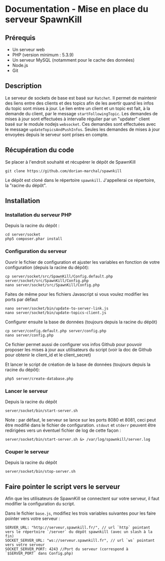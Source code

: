 Documentation - Mise en place du serveur SpawnKill
===============================================================

Prérequis
---------

- Un serveur web
- PHP (version minimum : 5.3.9)
- Un serveur MySQL (notamment pour le cache des données)
- Node.js
- Git

Description
-----------

Le serveur de sockets de base est basé sur `Ratchet`.
Il permet de maintenir des liens entre des clients et des topics afin de les avertir quand les infos du topic sont mises à jour.
Le lien entre un client et un topic est fait, à la demande du client, par le message `startFollowingTopic`.
Les demandes de mises à jour sont effectuées à intervalle régulier par un "updater" client basé sur le module nodejs `websocket`. Ces demandes sont effectuées avec le message `updateTopicsAndPushInfos`. Seules les demandes de mises à jour envoyées depuis le serveur sont prises en compte.


Récupération du code
--------------------

Se placer à l'endroit souhaité et récupérer le dépôt de SpawnKill

```
git clone https://github.com/dorian-marchal/spawnkill
```

Le dépôt est cloné dans le répertoire `spawnkill`. J'appellerai ce répertoire, la "racine du dépôt".

Installation
------------

### Installation du serveur PHP

Depuis la racine du dépôt :

```
cd server/socket
php5 composer.phar install
```

### Configuration du serveur

Ouvrir le fichier de configuration et ajuster les variables en fonction de votre configuration (depuis la racine du dépôt):

```
cp server/socket/src/SpawnKill/Config.default.php server/socket/src/SpawnKill/Config.php
nano server/socket/src/SpawnKill/Config.php
```

Faites de même pour les fichiers Javascript si vous voulez modifier les ports par défaut

```
nano server/socket/bin/update-to-server-link.js
nano server/socket/bin/update-topics-client.js
```

Configurer ensuite la base de données (toujours depuis la racine du dépôt)

```
cp server/config.default.php server/config.php
nano server/config.php
```

Ce fichier permet aussi de configurer vos infos Github pour pouvoir proposer les mises à jour aux utilisateurs du script (voir la doc de Github pour obtenir le client_id et le client_secret)

Et lancer le script de création de la base de données (toujours depuis la racine du dépôt):

```
php5 server/create-database.php
```

### Lancer le serveur

Depuis la racine du dépôt

```
server/socket/bin/start-server.sh
```

Note : par défaut, le serveur se lance sur les ports 8080 et 8081, ceci peut être modifié dans le fichier de configuration.
`stdout` et `stderr` peuvent être redirigées vers un éventuel fichier de log de cette façon :

```
server/socket/bin/start-server.sh &> /var/log/spawnkill/server.log
```

### Couper le serveur

Depuis la racine du dépôt

```
server/socket/bin/stop-server.sh
```

Faire pointer le script vers le serveur
---------------------------------------

Afin que les utilisateurs de SpawnKill se connectent sur votre serveur, il faut modifier la configuration du script.

Dans le fichier `base.js`, modifiez les trois variables suivantes pour les faire pointer vers votre serveur :

```
SERVER_URL: "http://serveur.spawnkill.fr/", // url `http` pointant vers le répertoire `/server` du dépôt spawnkill (avec un slash à la fin)
SOCKET_SERVER_URL: "ws://serveur.spawnkill.fr", // url `ws` pointant vers votre serveur
SOCKET_SERVER_PORT: 4243 //Port du serveur (correspond à `$SERVER_PORT` dans Config.php)
```